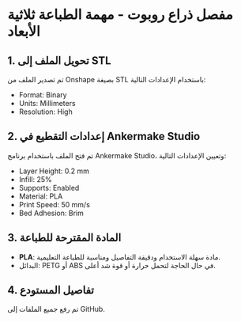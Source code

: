 
# مفصل ذراع روبوت - مهمة الطباعة ثلاثية الأبعاد

## 1. تحويل الملف إلى STL
تم تصدير الملف من Onshape بصيغة STL باستخدام الإعدادات التالية:
- Format: Binary
- Units: Millimeters
- Resolution: High

## 2. إعدادات التقطيع في Ankermake Studio
تم فتح الملف باستخدام برنامج Ankermake Studio، وتعيين الإعدادات التالية:
- Layer Height: 0.2 mm
- Infill: 25%
- Supports: Enabled
- Material: PLA
- Print Speed: 50 mm/s
- Bed Adhesion: Brim

## 3. المادة المقترحة للطباعة
- **PLA**: مادة سهلة الاستخدام ودقيقة التفاصيل ومناسبة للطباعة التعليمية.
- البدائل: PETG أو ABS في حال الحاجة لتحمل حرارة أو قوة شد أعلى.

## 4. تفاصيل المستودع
تم رفع جميع الملفات إلى GitHub.
